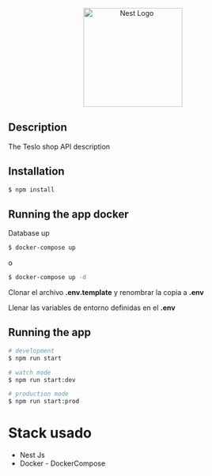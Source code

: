 <p align="center">
  <a href="http://nestjs.com/" target="blank"><img src="https://nestjs.com/img/logo-small.svg" width="200" alt="Nest Logo" /></a>
</p>

## Description

The Teslo shop API description

## Installation

```bash
$ npm install
```

## Running the app docker

Database up

```bash
$ docker-compose up
```
o
```bash
$ docker-compose up -d
```

Clonar el archivo __.env.template__ y renombrar la copia a __.env__

Llenar las variables de entorno definidas en el __.env__

## Running the app

```bash
# development
$ npm run start

# watch mode
$ npm run start:dev

# production mode
$ npm run start:prod
```

# Stack usado
* Nest Js
* Docker - DockerCompose